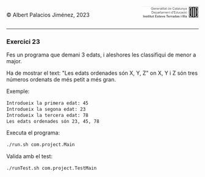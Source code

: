 <div style="display: flex; width: 100%;">
    <div style="flex: 1; padding: 0px;">
        <p>© Albert Palacios Jiménez, 2023</p>
    </div>
    <div style="flex: 1; padding: 0px; text-align: right;">
        <img src="../../assets/ieti.png" height="32" alt="Logo de IETI" style="max-height: 32px;">
    </div>
</div>
<hr/>

### Exercici 23

Fes un programa que demani 3 edats, i aleshores les classifiqui de menor a major. 

Ha de mostrar el text: "Les edats ordenades són X, Y, Z" on X, Y i Z són tres números ordenats de més petit a més gran.

Exemple:
```text
Introdueix la primera edat: 45
Introdueix la segona edat: 23
Introdueix la tercera edat: 78
Les edats ordenades són 23, 45, 78
```

Executa el programa:
```bash
./run.sh com.project.Main
```

Valida amb el test:
```bash
./runTest.sh com.project.TestMain
```